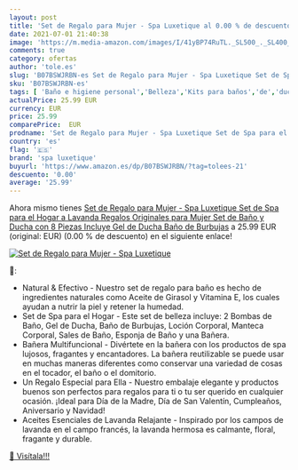 ```yaml
---
layout: post
title: 'Set de Regalo para Mujer - Spa Luxetique al 0.00 % de descuento'
date: 2021-07-01 21:40:38
image: 'https://m.media-amazon.com/images/I/41yBP74RuTL._SL500_._SL400_.jpg'
comments: true
category: ofertas
author: 'tole.es'
slug: 'B07BSWJRBN-es Set de Regalo para Mujer - Spa Luxetique Set de Spa para...'
sku: 'B07BSWJRBN-es'
tags: [ 'Baño e higiene personal','Belleza','Kits para baños','de','ducha','gel','spa luxetique', ]
actualPrice: 25.99 EUR
currency: EUR
price: 25.99
comparePrice:  EUR
prodname: 'Set de Regalo para Mujer - Spa Luxetique Set de Spa para el Hogar a Lavanda  Regalos Originales para Mujer  Set de Baño y Ducha con 8 Piezas  Incluye Gel de Ducha  Baño de Burbujas'
country: 'es'
flag: '🇪🇸'
brand: 'spa luxetique'
buyurl: 'https://www.amazon.es/dp/B07BSWJRBN/?tag=tolees-21'
descuento: '0.00'
average: '25.99'
---
```


Ahora mismo tienes [Set de Regalo para Mujer - Spa Luxetique Set de Spa para el Hogar a Lavanda  Regalos Originales para Mujer  Set de Baño y Ducha con 8 Piezas  Incluye Gel de Ducha  Baño de Burbujas](https://www.amazon.es/dp/B07BSWJRBN/?tag=tolees-21) a 25.99 EUR (original:  EUR) (0.00 %  de descuento) en el siguiente enlace!

[![Set de Regalo para Mujer - Spa Luxetique](https://m.media-amazon.com/images/I/41yBP74RuTL._SL500_._SL400_.jpg)](https://www.amazon.es/dp/B07BSWJRBN/?tag=tolees-21)

🔎:

- Natural & Efectivo - Nuestro set de regalo para baño es hecho de ingredientes naturales como Aceite de Girasol y Vitamina E, los cuales ayudan a nutrir la piel y retener la humedad.
- Set de Spa para el Hogar - Este set de belleza incluye: 2 Bombas de Baño, Gel de Ducha, Baño de Burbujas, Loción Corporal, Manteca Corporal, Sales de Baño, Esponja de Baño y una Bañera.
- Bañera Multifuncional - Divértete en la bañera con los productos de spa lujosos, fragantes y encantadores. La bañera reutilizable se puede usar en muchas maneras diferentes como conservar una variedad de cosas en el tocador, el baño o el domitorio.
- Un Regalo Especial para Ella - Nuestro embalaje elegante y productos buenos son perfectos para regalos para ti o tu ser querido en cualquier ocasión. ¡Ideal para Día de la Madre, Día de San Valentín, Cumpleaños, Aniversario y Navidad!
- Aceites Esenciales de Lavanda Relajante - Inspirado por los campos de lavanda en el campo francés, la lavanda hermosa es calmante, floral, fragante y durable.

[🛒 Visítala!!!](https://www.amazon.es/dp/B07BSWJRBN/?tag=tolees-21)
